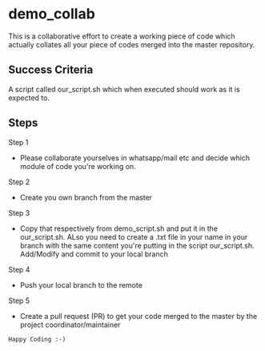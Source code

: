 # demo_collab

This is a collaborative effort to create a working piece of code which actually collates all your piece of codes merged into the master repository. 

## Success Criteria

A script called our_script.sh which when executed should work as it is expected to.

## Steps

Step 1

 - Please collaborate yourselves in whatsapp/mail etc and decide which module of code you're working on. 

Step 2

- Create you own branch from the master

Step 3

 - Copy that respectively from demo_script.sh and put it in the our_script.sh. ALso you need to create a .txt file in your name in your branch with the same content you're putting in the script our_script.sh. Add/Modify and commit to your local branch

Step 4

 - Push your local branch to the remote

Step 5

 - Create a pull request (PR) to get your code merged to the master by the project coordinator/maintainer

 ``` Happy Coding :-) ```


